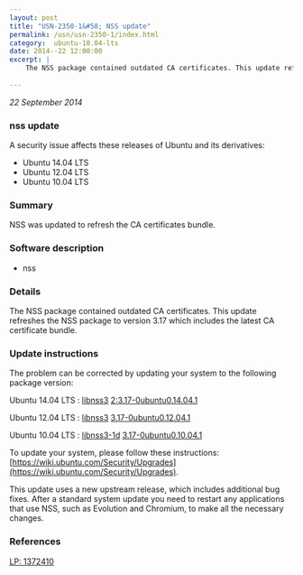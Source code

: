 ```yaml
---
layout: post
title: "USN-2350-1&#58; NSS update"
permalink: /usn/usn-2350-1/index.html
category:  ubuntu-10.04-lts
date: 2014--22 12:00:00
excerpt: |
    The NSS package contained outdated CA certificates. This update refreshes the NSS package to version 3.17 which includes the latest CA certificate bundle. 
    
--- 
```

 
 

*22 September 2014*

### nss update

A security issue affects these releases of Ubuntu and its derivatives:

* Ubuntu 14.04 LTS
* Ubuntu 12.04 LTS
* Ubuntu 10.04 LTS

### Summary

NSS was updated to refresh the CA certificates bundle. 

### Software description

* nss 

### Details

The NSS package contained outdated CA certificates. This update refreshes the NSS package to version 3.17 which includes the latest CA certificate bundle. 

### Update instructions

The problem can be corrected by updating your system to the following package version:

Ubuntu 14.04 LTS
 : [libnss3](https://launchpad.net/ubuntu/+source/nss) <span> [2:3.17-0ubuntu0.14.04.1](https://launchpad.net/ubuntu/+source/nss/2:3.17-0ubuntu0.14.04.1) </span> 

Ubuntu 12.04 LTS
 : [libnss3](https://launchpad.net/ubuntu/+source/nss) <span> [3.17-0ubuntu0.12.04.1](https://launchpad.net/ubuntu/+source/nss/3.17-0ubuntu0.12.04.1) </span> 

Ubuntu 10.04 LTS
 : [libnss3-1d](https://launchpad.net/ubuntu/+source/nss) <span> [3.17-0ubuntu0.10.04.1](https://launchpad.net/ubuntu/+source/nss/3.17-0ubuntu0.10.04.1) </span> 

To update your system, please follow these instructions: [https://wiki.ubuntu.com/Security/Upgrades](https://wiki.ubuntu.com/Security/Upgrades).

This update uses a new upstream release, which includes additional bug fixes. After a standard system update you need to restart any applications that use NSS, such as Evolution and Chromium, to make all the necessary changes. 

### References

 
 [LP: 1372410](https://launchpad.net/bugs/1372410)
 


